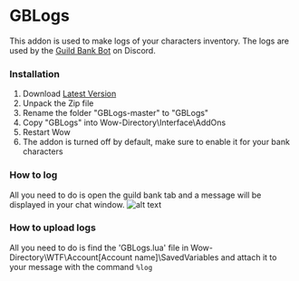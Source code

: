 # GBLogs
This addon is used to make logs of your characters inventory. The logs are used by the [Guild Bank Bot](https://top.gg/bot/782103493598117930) on Discord.
### Installation
1. Download [Latest Version](https://github.com/AveDominiInferni/GBLogs/archive/refs/heads/master.zip)
2. Unpack the Zip file
3. Rename the folder "GBLogs-master" to "GBLogs"
4. Copy "GBLogs" into Wow-Directory\Interface\AddOns
5. Restart Wow
6. The addon is turned off by default, make sure to enable it for your bank characters
### How to log
All you need to do is open the guild bank tab and a message will be displayed in your chat window.
![alt text](https://i.postimg.cc/dVQPq5Jx/logged.png)
### How to upload logs
All you need to do is find the 'GBLogs.lua' file in Wow-Directory\WTF\Account\[Account name]\SavedVariables and attach it to your message with the command ```%log```

